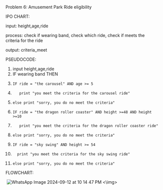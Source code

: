 Problem 6: Amusement Park Ride eligibility 


IPO CHART:

input: height,age,ride

process: check if wearing band, check which ride, check if meets the criteria for the ride

output: criteria_meet

PSEUDOCODE:
1. input height,age,ride
2. IF wearing band THEN
3.     IF ride = "the carousel" AND age >= 5
4.        print "you meet the criteria for the carousel ride"
5.     else print "sorry, you do no meet the criteria"
6.     IF ride = "the dragon roller coaster" AND height >=48 AND height >=10
7.        print "you meet the criteria for the dragon roller coaster ride"
8.     else print "sorry, you do no meet the criteria"
9.     IF ride = "sky swing" AND height >= 54
10.       print "you meet the criteria for the sky swing ride"
11.     else print "sorry, you do no meet the criteria"


FLOWCHART:

<img> ![WhatsApp Image 2024-09-12 at 10 14 47 PM](https://github.com/user-attachments/assets/616736b2-d5a3-4a57-8918-e67474daa3a0)
<\img>

